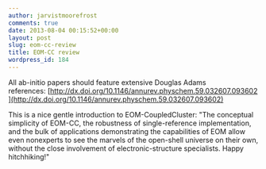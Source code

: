 ```yaml
---
author: jarvistmoorefrost
comments: true
date: 2013-08-04 00:15:52+00:00
layout: post
slug: eom-cc-review
title: EOM-CC review
wordpress_id: 184
---
```


All ab-initio papers should feature extensive Douglas Adams references: [http://dx.doi.org/10.1146/annurev.physchem.59.032607.093602](http://dx.doi.org/10.1146/annurev.physchem.59.032607.093602)  
  
This is a nice gentle introduction to EOM-CoupledCluster: "The conceptual simplicity of EOM-CC, the robustness of single-reference implementation, and the bulk of applications demonstrating the capabilities of EOM allow even nonexperts to see the marvels of the open-shell universe on their own, without the close involvement of electronic-structure specialists. Happy hitchhiking!"
